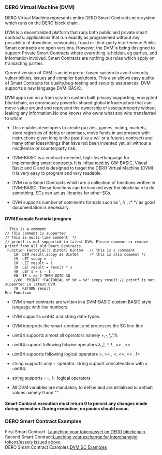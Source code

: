 ### DERO Virtual Machine (DVM) 

DERO Virtual Machine represents entire DERO Smart Contracts eco-system which runs on the DERO block chain.  

DVM is a decentralized platform that runs both public and private smart contracts: applications that run exactly as programmed without any possibility of downtime, censorship, fraud or third-party interference.Public Smart contracts are open versions. However, the  DVM is being designed to support Private Smart Contracts where everything is hidden, eg parties, and information involved. Smart Contracts are nothing but rules which apply on transacting parties.  

Current version of DVM is an interpretor based system to avoid security vulneribilities, issues and compiler backdoors. This also allows easy audits of Smart Contracts for quality,bug-testing and security assurances. DVM supports a new language DVM-BASIC.  

DVM apps run on a from scratch custom built privacy supporting, encrypted blockchain, an enormously powerful shared global infrastructure that can move value around and represent the ownership of assets/property without leaking any information.No one knows who owns what and who transferred to whom.

* This enables developers to create puzzles, games, voting, markets, store registries of debts or promises, move funds in accordance with instructions given long in the past (like a will or a futures contract) and many other ideas/things that have not been invented yet, all without a middleman or counterparty risk.


* DVM-BASIC is a contract-oriented, high-level language for implementing smart contracts. It is influenced by GW-BASIC, Visual Basic and C and is designed to target the DERO Virtual Machine (DVM). It is very easy to program and very readable.

* DVM runs Smart Contracts which are a collection of functions written in DVM-BASIC.
These functions can be invoked over the blockchain to do something. SCs can act as libraries for other SCs.


* DVM supports number of comments formats such as ', // , /* */  as good documentation is necessary.

#### DVM Example Factorial program

```
' This is a comment
// This comment is supported
/* this is multi-line comment  */
// printf is not supported in latest DVM. Please comment or remove printf from all old Smart Contracts.
 Function Factorial(s Uint64) Uint64   // this is a commment
	10  DIM result,scopy as Uint64     /* this is also comment */
	15  LET scopy =  s
	20  LET result = 1
	30  LET result = result * s
	40  LET s = s - 1
	50  IF s >= 2 THEN GOTO 30
	//60  PRINTF "FACTORIAL of %d = %d" scopy result // printf is not supported in latest DVM.
	70  RETURN result
End Function
```

*  DVM smart contracts are written in a DVM-BASIC custom BASIC style language with line numbers.
*  DVM supports uint64 and string data-types.
*  DVM interprets the smart-contract and processes the SC line-line 
 
* uint64 supports almost all operators namely  +,-,*,/,% 
* uint64 support following bitwise operators & ,|,  ^, ! , >> , <<
* uint64 supports following  logical operators  >, >= , <, <=, == , !=  
* string supports only + operator. string support concatenation with a uint64.
* string supports ==, != logical operators.
* All DVM variables are mandatory to define and are initialized to default values namely 0  and "".

#### Smart Contract execution must return 0 to persist any changes made during execution. During execution, no panics should occur.

### DERO Smart Contract Examples  
First Smart Contract :[Launching your token/asset on DERO blockchain.](https://github.com/deroproject/documentation/blob/master/DVMDOCS/examples/token/token_sc_guide.md)  
Second Smart Contract:[Lunching your exchange for interchanging tokens/assets issued above.](https://github.com/deroproject/documentation/tree/master/DVMDOCS/examples/assetexchange)  
DERO Smart Contract Examples:[DVM SC Examples](https://github.com/deroproject/documentation/tree/master/DVMDOCS/examples)  
